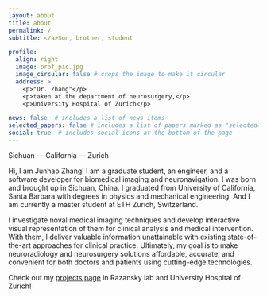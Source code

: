 ```yaml
---
layout: about
title: about
permalink: /
subtitle: </a>Son, brother, student

profile:
  align: right
  image: prof_pic.jpg
  image_circular: false # crops the image to make it circular
  address: >
    <p>"Dr. Zhang"</p>
    <p>taken at the department of neurosurgery,</p>
    <p>University Hospital of Zurich</p>

news: false  # includes a list of news items
selected_papers: false # includes a list of papers marked as "selected={true}"
social: true  # includes social icons at the bottom of the page
---
```

Sichuan — California — Zurich

Hi, I am Junhao Zhang! I am a graduate student, an engineer, and a software developer for biomedical imaging and neuronavigation. I was born and brought up in Sichuan, China. I graduated from University of California, Santa Barbara with degrees in physics and mechanical engineering. And I am currently a master student at ETH Zurich, Switzerland.

I investigate noval medical imaging techniques and develop interactive visual representation of them for clinical analysis and medical intervention. With them, I deliver valuable information unattainable with existing state-of-the-art approaches for clinical practice. Ultimately, my goal is to make neuroradiology and neurosurgery solutions affordable, accurate, and convenient for both doctors and patients using cutting-edge technologies.

Check out my [projects page](/_projects/) in Razansky lab and University Hospital of Zurich!
